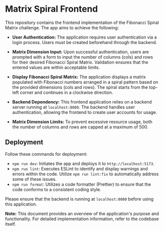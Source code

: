 # Matrix Spiral Frontend

This repository contains the frontend implementation of the Fibonacci Spiral Matrix challenge. The app aims to achieve the following:

- **User Authentication:** The application requires user authentication via a login process. Users must be created beforehand through the backend.

- **Matrix Dimension Input:** Upon successful authentication, users are prompted with a form to input the number of columns (cols) and rows for their desired Fibonacci Spiral Matrix. Validation ensures that the entered values are within acceptable limits.

- **Display Fibonacci Spiral Matrix:** The application displays a matrix populated with Fibonacci numbers arranged in a spiral pattern based on the provided dimensions (cols and rows). The spiral starts from the top-left corner and continues in a clockwise direction.

- **Backend Dependency:** This frontend application relies on a backend server running at `localhost:8080`. The backend handles user authentication, allowing the frontend to create user accounts for usage.

- **Matrix Dimension Limits:** To prevent excessive resource usage, both the number of columns and rows are capped at a maximum of 500.

## Deployment

Follow these commands for deployment:

- `npm run dev`: Initiates the app and deploys it to `http://localhost:5173`.
- `npm run lint`: Executes ESLint to identify and display warnings and errors within the code. Utilize `npm run lint:fix` to automatically address some of these issues.
- `npm run format`: Utilizes a code formatter (Prettier) to ensure that the code conforms to a consistent coding style.

Please ensure that the backend is running at `localhost:8080` before using this application.


**Note:** This document provides an overview of the application's purpose and functionality. For detailed implementation information, refer to the codebase itself.


